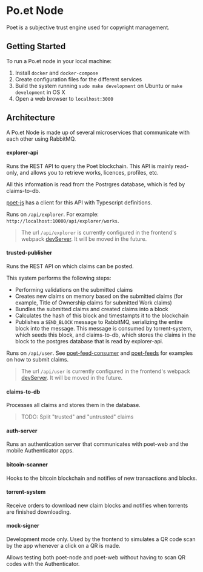 # Po.et Node

Poet is a subjective trust engine used for copyright management.

## Getting Started
To run a Po.et node in your local machine:
1. Install `docker` and `docker-compose`
2. Create configuration files for the different services
3. Build the system running `sudo make development` on Ubuntu or `make development` in OS X
4. Open a web browser to `localhost:3000` 

## Architecture

A Po.et Node is made up of several microservices that communicate with each other using RabbitMQ.

#### explorer-api

Runs the REST API to query the Poet blockchain. This API is mainly read-only, and allows you to retrieve works, licences, profiles, etc.

All this information is read from the Postrgres database, which is fed by claims-to-db.

[poet-js](https://github.com/poetapp/poet-js) has a client for this API with Typescript definitions.

Runs on `/api/explorer`. For example: `http://localhost:10000/api/explorer/works`.

> The url `/api/explorer` is currently configured in the frontend's webpack [devServer](https://github.com/poetapp/poet/blob/master/web/devServer.js#L22). It will be moved in the future.

#### trusted-publisher

Runs the REST API on which claims can be posted.

This system performs the following steps:

- Performing validations on the submitted claims
- Creates new claims on memory based on the submitted claims (for example, Title of Ownership claims for submitted Work claims)
- Bundles the submitted claims and created claims into a block
- Calculates the hash of this block and timestampts it to the blockchain
- Publishes a `SEND_BLOCK` message to RabbitMQ, serializing the entire block into the message. This message is consumed by torrent-system, which seeds this block, and claims-to-db, which stores the claims in the block to the postgres database that is read by explorer-api.

Runs on `/api/user`. See [poet-feed-consumer](https://github.com/poetapp/feed-consumer) and [poet-feeds](https://github.com/poetapp/feeds) for examples on how to submit claims.

> The url `/api/user` is currently configured in the frontend's webpack [devServer](https://github.com/poetapp/poet/blob/master/web/devServer.js#L30). It will be moved in the future.

#### claims-to-db

Processes all claims and stores them in the database.

> TODO: Split "trusted" and "untrusted" claims

#### auth-server

Runs an authentication server that communicates with poet-web and the mobile Authenticator apps.

#### bitcoin-scanner

Hooks to the bitcoin blockchain and notifies of new transactions and blocks.

#### torrent-system

Receive orders to download new claim blocks and notifies when torrents are finished downloading.

#### mock-signer

Development mode only. Used by the frontend to simulates a QR code scan by the app whenever a click on a QR is made.

Allows testing both poet-node and poet-web without having to scan QR codes with the Authenticator.
